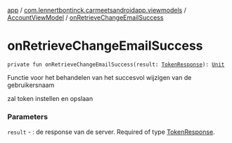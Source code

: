 [app](../../index.md) / [com.lennertbontinck.carmeetsandroidapp.viewmodels](../index.md) / [AccountViewModel](index.md) / [onRetrieveChangeEmailSuccess](./on-retrieve-change-email-success.md)

# onRetrieveChangeEmailSuccess

`private fun onRetrieveChangeEmailSuccess(result: `[`TokenResponse`](../../com.lennertbontinck.carmeetsandroidapp.networks.responses/-token-response/index.md)`): `[`Unit`](https://kotlinlang.org/api/latest/jvm/stdlib/kotlin/-unit/index.html)

Functie voor het behandelen van het succesvol wijzigen van de gebruikersnaam

zal token instellen en opslaan

### Parameters

`result` - : de response van de server. Required of type [TokenResponse](../../com.lennertbontinck.carmeetsandroidapp.networks.responses/-token-response/index.md).
